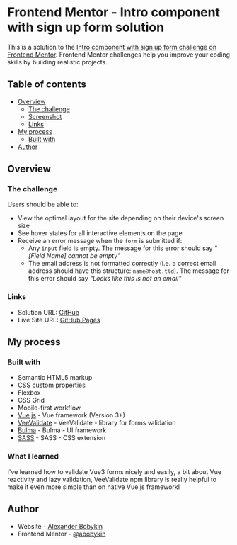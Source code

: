 # Frontend Mentor - Intro component with sign up form solution

This is a solution to the [Intro component with sign up form challenge on Frontend Mentor](https://www.frontendmentor.io/challenges/intro-component-with-signup-form-5cf91bd49edda32581d28fd1). Frontend Mentor challenges help you improve your coding skills by building realistic projects.

## Table of contents

- [Overview](#overview)
  - [The challenge](#the-challenge)
  - [Screenshot](#screenshot)
  - [Links](#links)
- [My process](#my-process)
  - [Built with](#built-with)
- [Author](#author)

## Overview

### The challenge

Users should be able to:

- View the optimal layout for the site depending on their device's screen size
- See hover states for all interactive elements on the page
- Receive an error message when the `form` is submitted if:
  - Any `input` field is empty. The message for this error should say *"[Field Name] cannot be empty"*
  - The email address is not formatted correctly (i.e. a correct email address should have this structure: `name@host.tld`). The message for this error should say *"Looks like this is not an email"*

### Links

- Solution URL: [GitHub](https://github.com/abobykin/learning-intro-component-with-sign-up-form)
- Live Site URL: [GitHub Pages](https://abobykin.github.io/learning-intro-component-with-sign-up-form/)

## My process

### Built with

- Semantic HTML5 markup
- CSS custom properties
- Flexbox
- CSS Grid
- Mobile-first workflow
- [Vue.js](https://vuejs.org/guide/introduction.html) - Vue framework (Version 3+)
- [VeeValidate](https://vee-validate.logaretm.com/v4/) - VeeValidate - library for forms validation
- [Bulma](https://bulma.io/) - Bulma - UI framework
- [SASS](https://sass-lang.com/) - SASS - CSS extension

### What I learned

I've learned how to validate Vue3 forms nicely and easily, a bit about Vue reactivity and lazy validation, VeeValidate npm library is really helpful to make it even more simple than on native Vue.js framework!

## Author

- Website - [Alexander Bobykin](https://alexfrontend.com/)
- Frontend Mentor - [@abobykin](https://www.frontendmentor.io/profile/abobykin)
